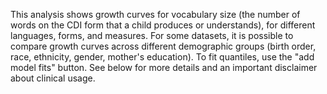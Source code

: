 This analysis shows growth curves for vocabulary size (the number of words on the CDI form that a child produces or understands), for different languages, forms, and measures.
For some datasets, it is possible to compare growth curves across different
demographic groups (birth order, race, ethnicity, gender, mother's education). 
To fit quantiles, use the "add model fits" button.
See below for more details and an important disclaimer about clinical usage.
